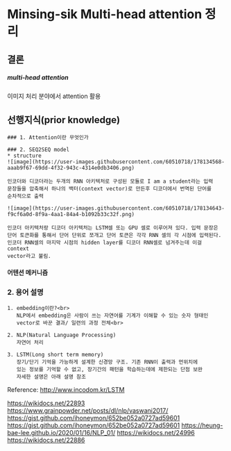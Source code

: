 # Minsing-sik Multi-head attention 정리

## 결론
##### multi-head attention

이미지 처리 분야에서 attention 활용

## 선행지식(prior knowledge)
```
### 1. Attention이란 무엇인가

### 2. SEQ2SEQ model
* structure
![image](https://user-images.githubusercontent.com/60510718/178134568-aaab9f67-69dd-4f32-943c-4314e0db3406.png)

인코더와 디코더라는 두개의 RNN 아키텍처로 구성된 모듈로 I am a student라는 입력
문장들을 압축해서 하나의 백터(context vector)로 만든후 디코더에서 번역된 단어를
순차적으로 출력

![image](https://user-images.githubusercontent.com/60510718/178134643-f9cf6a0d-8f9a-4aa1-84a4-b1092b33c32f.png)

인코더 아키텍처랑 디코더 아키텍처는 LSTM셀 또는 GPU 셀로 이루어져 있다. 입력 문장은
단어 토큰화를 통해서 단어 단위로 쪼개고 단어 토큰은 각각 RNN 셀의 각 시점에 입력된다.
인코더 RNN셀의 마지막 시점의 hidden layer를 디코더 RNN셀로 넘겨주는데 이걸 context
vector라고 불림. 

```
#### 어텐션 메커니즘


### 2. 용어 설명
```
1. embedding이란?<br>
   NLP에서 embedding은 사람이 쓰는 자연어를 기계가 이해할 수 있는 숫자 형태인 
   vector로 바꾼 결과/ 일련의 과정 전체<br>
   
2. NLP(Natural Language Processing)
   자연어 처리
   
3. LSTM(Long short term memory)
   장기/단기 기억을 가능하게 설계한 신경망 구조. 기존 RNN이 출력과 먼위치에 
   있는 정보를 기억할 수 없고, 장기간의 패턴을 학습하는데에 제한되는 단점 보완 
   자세한 설명은 아래 설명 참조
```
Reference: http://www.incodom.kr/LSTM




https://wikidocs.net/22893
https://www.grainpowder.net/posts/dl/nlp/vaswani2017/
https://gist.github.com/ihoneymon/652be052a0727ad59601
https://gist.github.com/ihoneymon/652be052a0727ad59601
https://heung-bae-lee.github.io/2020/01/16/NLP_01/
https://wikidocs.net/24996
https://wikidocs.net/22886
